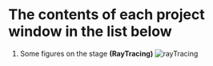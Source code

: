 # The contents of each project window in the list below
1. Some figures on the stage **(RayTracing)** ![rayTracing](https://github.com/pklgn/cg-course-labs/assets/73781985/c4ef8152-9df7-4cdf-b4e2-23a5b53ea7ca)
